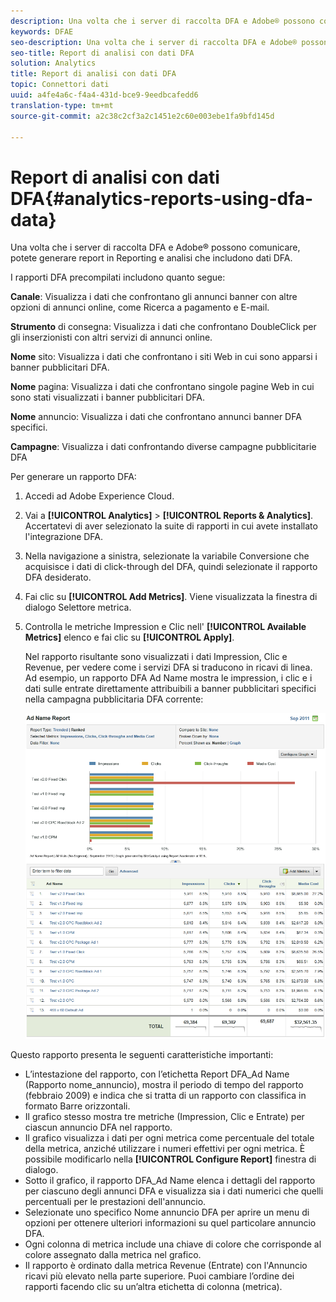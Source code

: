 ```yaml
---
description: Una volta che i server di raccolta DFA e Adobe® possono comunicare, potete generare report in Reporting e analisi che includono dati DFA.
keywords: DFAE
seo-description: Una volta che i server di raccolta DFA e Adobe® possono comunicare, potete generare report in Reporting e analisi che includono dati DFA.
seo-title: Report di analisi con dati DFA
solution: Analytics
title: Report di analisi con dati DFA
topic: Connettori dati
uuid: a4fe4a6c-f4a4-431d-bce9-9eedbcafedd6
translation-type: tm+mt
source-git-commit: a2c38c2cf3a2c1451e2c60e003ebe1fa9bfd145d

---
```



# Report di analisi con dati DFA{#analytics-reports-using-dfa-data}

Una volta che i server di raccolta DFA e Adobe® possono comunicare, potete generare report in Reporting e analisi che includono dati DFA.

I rapporti DFA precompilati includono quanto segue:

**Canale**: Visualizza i dati che confrontano gli annunci banner con altre opzioni di annunci online, come Ricerca a pagamento e E-mail.

**Strumento** di consegna: Visualizza i dati che confrontano DoubleClick per gli inserzionisti con altri servizi di annunci online.

**Nome** sito: Visualizza i dati che confrontano i siti Web in cui sono apparsi i banner pubblicitari DFA.

**Nome** pagina: Visualizza i dati che confrontano singole pagine Web in cui sono stati visualizzati i banner pubblicitari DFA.

**Nome** annuncio: Visualizza i dati che confrontano annunci banner DFA specifici.

**Campagne**: Visualizza i dati confrontando diverse campagne pubblicitarie DFA

Per generare un rapporto DFA:

1. Accedi ad Adobe Experience Cloud.
1. Vai a **[!UICONTROL Analytics]** &gt; **[!UICONTROL Reports & Analytics]**. Accertatevi di aver selezionato la suite di rapporti in cui avete installato l'integrazione DFA.

1. Nella navigazione a sinistra, selezionate la variabile Conversione che acquisisce i dati di click-through del DFA, quindi selezionate il rapporto DFA desiderato.
1. Fai clic su **[!UICONTROL Add Metrics]**. Viene visualizzata la finestra di dialogo Selettore metrica.
1. Controlla le metriche Impression e Clic nell' **[!UICONTROL Available Metrics]** elenco e fai clic su **[!UICONTROL Apply]**.

   Nel rapporto risultante sono visualizzati i dati Impression, Clic e Revenue, per vedere come i servizi DFA si traducono in ricavi di linea.
Ad esempio, un rapporto DFA Ad Name mostra le impression, i clic e i dati sulle entrate direttamente attribuibili a banner pubblicitari specifici nella campagna pubblicitaria DFA corrente:

   ![](assets/DFA_ad_name_report-sc15.png)

Questo rapporto presenta le seguenti caratteristiche importanti:

* L’intestazione del rapporto, con l’etichetta Report DFA_Ad Name (Rapporto nome_annuncio), mostra il periodo di tempo del rapporto (febbraio 2009) e indica che si tratta di un rapporto con classifica in formato Barre orizzontali.
* Il grafico stesso mostra tre metriche (Impression, Clic e Entrate) per ciascun annuncio DFA nel rapporto.
* Il grafico visualizza i dati per ogni metrica come percentuale del totale della metrica, anziché utilizzare i numeri effettivi per ogni metrica. È possibile modificarlo nella **[!UICONTROL Configure Report]** finestra di dialogo.
* Sotto il grafico, il rapporto DFA_Ad Name elenca i dettagli del rapporto per ciascuno degli annunci DFA e visualizza sia i dati numerici che quelli percentuali per le prestazioni dell'annuncio.
* Selezionate uno specifico Nome annuncio DFA per aprire un menu di opzioni per ottenere ulteriori informazioni su quel particolare annuncio DFA.
* Ogni colonna di metrica include una chiave di colore che corrisponde al colore assegnato dalla metrica nel grafico.
* Il rapporto è ordinato dalla metrica Revenue (Entrate) con l'Annuncio ricavi più elevato nella parte superiore. Puoi cambiare l’ordine dei rapporti facendo clic su un’altra etichetta di colonna (metrica).
